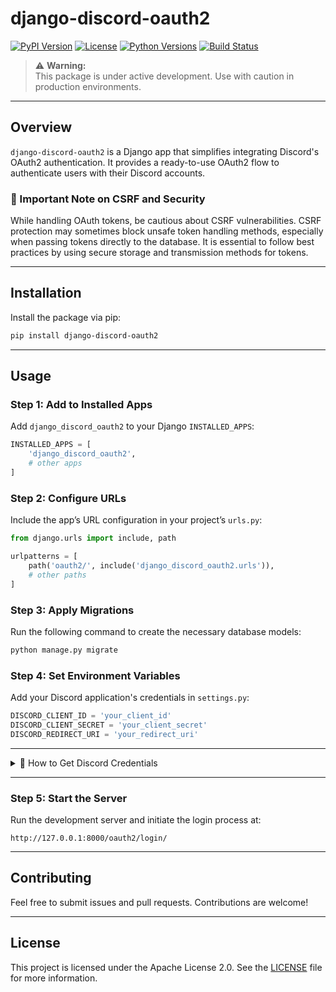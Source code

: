 <!--
Copyright 2024 mr_fortuna

Licensed under the Apache License, Version 2.0 (the "License");
you may not use this file except in compliance with the License.
You may obtain a copy of the License at

    http://www.apache.org/licenses/LICENSE-2.0

Unless required by applicable law or agreed to in writing, software
distributed under the License is distributed on an "AS IS" BASIS,
WITHOUT WARRANTIES OR CONDITIONS OF ANY KIND, either express or implied.
See the License for the specific language governing permissions and
limitations under the License.
-->

# django-discord-oauth2

[![PyPI Version](https://img.shields.io/pypi/v/django-discord-oauth2)](https://pypi.org/project/django-discord-oauth2/)
[![License](https://img.shields.io/pypi/l/django-discord-oauth2)](https://opensource.org/licenses/Apache-2.0)
[![Python Versions](https://img.shields.io/pypi/pyversions/django-discord-oauth2)](https://pypi.org/project/django-discord-oauth2/)
[![Build Status](https://img.shields.io/github/actions/workflow/status/yourusername/django-discord-oauth2/test.yml)](https://github.com/mrf0rtuna4/django-discord-oauth2/actions)

> ⚠ **Warning:**  
> This package is under active development. Use with caution in production environments.

---

## Overview

`django-discord-oauth2` is a Django app that simplifies integrating Discord's OAuth2 authentication. It provides a ready-to-use OAuth2 flow to authenticate users with their Discord accounts.

### 🚨 Important Note on CSRF and Security  
While handling OAuth tokens, be cautious about CSRF vulnerabilities. CSRF protection may sometimes block unsafe token handling methods, especially when passing tokens directly to the database. It is essential to follow best practices by using secure storage and transmission methods for tokens.

---

## Installation

Install the package via pip:

```bash
pip install django-discord-oauth2
```

---

## Usage

### Step 1: Add to Installed Apps  
Add `django_discord_oauth2` to your Django `INSTALLED_APPS`:

```python
INSTALLED_APPS = [
    'django_discord_oauth2',
    # other apps
]
```

### Step 2: Configure URLs  
Include the app’s URL configuration in your project’s `urls.py`:

```python
from django.urls import include, path

urlpatterns = [
    path('oauth2/', include('django_discord_oauth2.urls')),
    # other paths
]
```

### Step 3: Apply Migrations  
Run the following command to create the necessary database models:

```bash
python manage.py migrate
```

### Step 4: Set Environment Variables  
Add your Discord application's credentials in `settings.py`:

```python
DISCORD_CLIENT_ID = 'your_client_id'
DISCORD_CLIENT_SECRET = 'your_client_secret'
DISCORD_REDIRECT_URI = 'your_redirect_uri'
```

---

<details>
<summary>📜 How to Get Discord Credentials</summary>

1. Visit the [Discord Developer Portal](https://discord.com/developers/applications).
2. Create a new application or use an existing one.
3. Navigate to the **OAuth2** tab:
   
   ![OAuth2 Tab](https://github.com/user-attachments/assets/face3685-4ee8-4c9e-a706-dc634069220b)

4. Copy your **Client ID**:

   ![Client ID](https://github.com/user-attachments/assets/0e76649b-3d9b-4a5c-8744-d19fc3257d24)

5. Click "Reset Secret" and copy the generated token:

   ![Client Secret](https://github.com/user-attachments/assets/d2b899b3-84f4-42b0-8e4f-6a72979aaa30)

6. Add a redirect URI matching your application:

   ![Redirect URI](https://github.com/user-attachments/assets/d43dada4-cd0d-4cfe-bdea-39638cb0fee1)

</details>

---

### Step 5: Start the Server  
Run the development server and initiate the login process at:

```
http://127.0.0.1:8000/oauth2/login/
```

---

## Contributing

Feel free to submit issues and pull requests. Contributions are welcome!

---

## License

This project is licensed under the Apache License 2.0. See the [LICENSE](LICENSE) file for more information.
